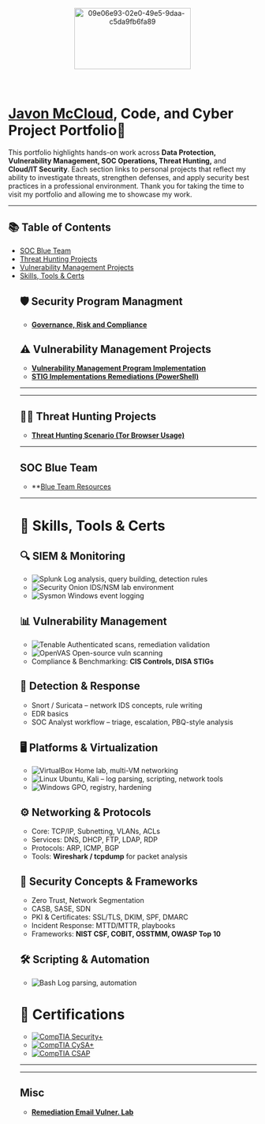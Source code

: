 <!-- Optional banner (replace the URL with your own image) -->
<p align="center">
<img width="236" height="124" alt="09e06e93-02e0-49e5-9daa-c5da9fb6fa89" src="https://github.com/user-attachments/assets/f02c93a7-a246-4bf4-beec-37d6cb2c8e8c" />

</p>

<h1><br/><a href="https://www.linkedin.com/in/javonmccloud/">Javon McCloud</a>, Code, and Cyber Project Portfolio🔐</h1> 

This portfolio highlights hands-on work across **Data Protection, Vulnerability Management, SOC Operations, Threat Hunting,** and **Cloud/IT Security**. Each section links to personal projects that reflect my ability to investigate threats, strengthen defenses, and apply security best practices in a professional environment. Thank you for taking the time to visit my portfolio and allowing me to showcase my work.

---

## 📚 Table of Contents
<!-- - [Data Loss Prevention (DLP) Projects](#-data-loss-prevention-dlp-projects)
- [Vulnerability Management Projects](#-vulnerability-management-projects)
- [Security Program Managment](#-security-operations-projects)
- [Threat Hunting Projects](#-threat-hunting-projects)
- [Cloud & IT Security Labs](#-cloud--it-security-labs) -->
- [SOC Blue Team](#-SOC-Blue-Team)
- [Threat Hunting Projects](#-threat-hunting-projects)
- [Vulnerability Management Projects](#-vulnerability-management-projects)
- [Skills, Tools & Certs](#-skills-tools--certs)
  <!--- [Connect With Me](#-connect-with-me)
- [Misc](#-misc)
---

## 🛡️ Security Program Managment
- **[Governance, Risk and Compliance](https://github.com/Mc-Cloud-Code-Cyber/Governance-Risk-and-Compliance)**

<!-- ## 🧰 Data Loss Prevention (DLP) Projects (Coming Soon) -->
## 🛡️ Security Program Managment
- **[Governance, Risk and Compliance](https://github.com/Mc-Cloud-Code-Cyber/Governance-Risk-and-Compliance)**

## ⚠️ Vulnerability Management Projects
- **[Vulnerability Management Program Implementation](https://github.com/Mc-Cloud-Code-Cyber/vulnerability-management-program)**
- **[STIG Implementations Remediations (PowerShell)](https://github.com/Mc-Cloud-Code-Cyber/Mc-Cloud-Code-Cyber/tree/main/vulnerability-remediations-stigs/STIGS)**
<!-- **[Programmatic Vulnerability Remediations (PowerShell and BASH)](https://github.com/Mc-Cloud-Code-Cyber/)**-->

---

<!-- ## 🛡️ Security Operations Projects -->


---

## 🕵🏾 Threat Hunting Projects
- **[Threat Hunting Scenario (Tor Browser Usage)](https://github.com/Mc-Cloud-Code-Cyber/threat-hunting-scenario-tor)**

---

##  SOC Blue Team
- **[Blue Team Resources](https://github.com/Mc-Cloud-Code-Cyber/soc-blue-team)

<!-- ## ☁️ Cloud & IT Security Labs -->
 

---

# 🧪 Skills, Tools & Certs

## 🔍 SIEM & Monitoring  
- ![Splunk](https://img.shields.io/badge/-Splunk-000?logo=splunk) Log analysis, query building, detection rules  
- ![Security Onion](https://img.shields.io/badge/-Security%20Onion-2b5797) IDS/NSM lab environment  
- ![Sysmon](https://img.shields.io/badge/-Sysmon-4caf50) Windows event logging  

## 📊 Vulnerability Management  
- ![Tenable](https://img.shields.io/badge/-Tenable%20%7C%20Nessus-004d99) Authenticated scans, remediation validation  
- ![OpenVAS](https://img.shields.io/badge/-OpenVAS-009639) Open-source vuln scanning  
- Compliance & Benchmarking: **CIS Controls, DISA STIGs**  

## 🚨 Detection & Response  
- Snort / Suricata – network IDS concepts, rule writing  
- EDR basics  
- SOC Analyst workflow – triage, escalation, PBQ-style analysis  

## 🖥️ Platforms & Virtualization  
- ![VirtualBox](https://img.shields.io/badge/-VirtualBox-183A61?logo=virtualbox) Home lab, multi-VM networking  
- ![Linux](https://img.shields.io/badge/-Linux-FCC624?logo=linux) Ubuntu, Kali – log parsing, scripting, network tools  
- ![Windows](https://img.shields.io/badge/-Windows%20Server-0078D6?logo=windows) GPO, registry, hardening  

## ⚙️ Networking & Protocols  
- Core: TCP/IP, Subnetting, VLANs, ACLs  
- Services: DNS, DHCP, FTP, LDAP, RDP  
- Protocols: ARP, ICMP, BGP  
- Tools: **Wireshark / tcpdump** for packet analysis  

## 🔐 Security Concepts & Frameworks  
- Zero Trust, Network Segmentation  
- CASB, SASE, SDN  
- PKI & Certificates: SSL/TLS, DKIM, SPF, DMARC  
- Incident Response: MTTD/MTTR, playbooks  
- Frameworks: **NIST CSF, COBIT, OSSTMM, OWASP Top 10**  

## 🛠️ Scripting & Automation  
- ![Bash](https://img.shields.io/badge/-Bash-4EAA25?logo=gnu-bash) Log parsing, automation

# 📜 Certifications  

- [![CompTIA Security+](https://img.shields.io/badge/CompTIA-Security%2B-EE0000?logo=comptia&logoColor=white)](https://www.credly.com/badges/3cdc2953-3331-4c80-abe7-8d81e9b79090)  
- [![CompTIA CySA+](https://img.shields.io/badge/CompTIA-CySA%2B-004D99?logo=comptia&logoColor=white)](https://www.credly.com/badges/3cdc2953-3331-4c80-abe7-8d81e9b79090)  
- [![CompTIA CSAP](https://img.shields.io/badge/CompTIA-CSAP-2b5797?logo=comptia&logoColor=white)](https://www.credly.com/badges/2ee87c51-269a-4339-8f2e-17354c1dca6d)  
---

<!-- ## 🤝 Connect With Me


[<img align="left" alt="___________ | Twitter" width="30px" src="https://cdn.jsdelivr.net/npm/simple-icons@v3/icons/twitter.svg" />][twitter]  
[<img align="left" alt="___________ | LinkedIn" width="30px" src="https://cdn.jsdelivr.net/npm/simple-icons@v3/icons/linkedin.svg" />][linkedin]  
[<img align="left" alt="___________ | Instagram" width="30px" src="https://cdn.jsdelivr.net/npm/simple-icons@v3/icons/instagram.svg" />][instagram]  

[twitter]: https://twitter.com/rastalavistah
[instagram]: https://www.instagram.com/rastalavistah
[linkedin]: https://linkedin.com/in/javonmccloud/

<!--
<img width="35" alt="image" src="https://github.com/user-attachments/assets/2f41c7cd-5ea8-4475-b451-a37161b6c3fb"> 
<img width="35" alt="image" src="https://github.com/user-attachments/assets/77649969-9910-4994-8b96-74a116cfb2a8">
-->

---
## Misc
- **[Remediation Email Vulner. Lab](https://github.com/Mc-Cloud-Code-Cyber/Mc-Cloud-Code-Cyber/blob/main/remediation%20email)**
```markdown
